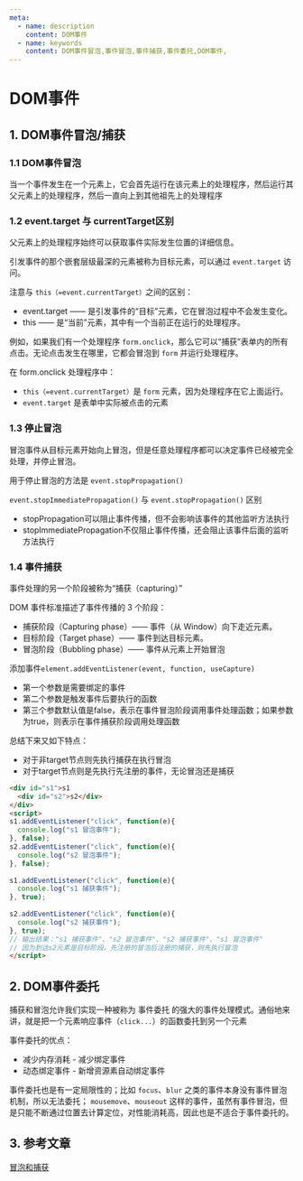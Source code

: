 ```yaml
---
meta:
  - name: description
    content: DOM事件
  - name: keywords
    content: DOM事件冒泡,事件冒泡,事件捕获,事件委托,DOM事件,
---
```

# DOM事件

## 1. DOM事件冒泡/捕获

### 1.1 DOM事件冒泡

当一个事件发生在一个元素上，它会首先运行在该元素上的处理程序，然后运行其父元素上的处理程序，然后一直向上到其他祖先上的处理程序

### 1.2 event.target 与 currentTarget区别

父元素上的处理程序始终可以获取事件实际发生位置的详细信息。

引发事件的那个嵌套层级最深的元素被称为目标元素，可以通过 `event.target` 访问。

注意与 `this（=event.currentTarget）`之间的区别：

+ event.target —— 是引发事件的“目标”元素，它在冒泡过程中不会发生变化。
+ this —— 是“当前”元素，其中有一个当前正在运行的处理程序。

例如，如果我们有一个处理程序 `form.onclick`，那么它可以“捕获”表单内的所有点击。无论点击发生在哪里，它都会冒泡到 `form` 并运行处理程序。

在 form.onclick 处理程序中：

+ `this（=event.currentTarget）`是 `form` 元素，因为处理程序在它上面运行。
+ `event.target` 是表单中实际被点击的元素

### 1.3 停止冒泡

冒泡事件从目标元素开始向上冒泡，但是任意处理程序都可以决定事件已经被完全处理，并停止冒泡。

用于停止冒泡的方法是 `event.stopPropagation()`

`event.stopImmediatePropagation()` 与 `event.stopPropagation()` 区别

+ stopPropagation可以阻止事件传播，但不会影响该事件的其他监听方法执行
+ stopImmediatePropagation不仅阻止事件传播，还会阻止该事件后面的监听方法执行

### 1.4 事件捕获

事件处理的另一个阶段被称为“捕获（capturing）”

DOM 事件标准描述了事件传播的 3 个阶段：

+ 捕获阶段（Capturing phase）—— 事件（从 Window）向下走近元素。
+ 目标阶段（Target phase）—— 事件到达目标元素。
+ 冒泡阶段（Bubbling phase）—— 事件从元素上开始冒泡

添加事件`element.addEventListener(event, function, useCapture)`

+ 第一个参数是需要绑定的事件
+ 第二个参数是触发事件后要执行的函数
+ 第三个参数默认值是false，表示在事件冒泡阶段调用事件处理函数；如果参数为true，则表示在事件捕获阶段调用处理函数

总结下来又如下特点：

+ 对于非target节点则先执行捕获在执行冒泡
+ 对于target节点则是先执行先注册的事件，无论冒泡还是捕获

```html
<div id="s1">s1
  <div id="s2">s2</div>
</div>
<script>
s1.addEventListener("click", function(e){
  console.log("s1 冒泡事件");         
}, false);
s2.addEventListener("click", function(e){
  console.log("s2 冒泡事件");
}, false);
        
s1.addEventListener("click", function(e){
  console.log("s1 捕获事件");
}, true);
  
s2.addEventListener("click", function(e){
  console.log("s2 捕获事件");
}, true);
// 输出结果："s1 捕获事件"、"s2 冒泡事件"、"s2 捕获事件"、"s1 冒泡事件"
// 因为到达s2元素是目标阶段，先注册的冒泡后注册的捕获，则先执行冒泡
</script>
```

## 2. DOM事件委托

捕获和冒泡允许我们实现一种被称为 事件委托 的强大的事件处理模式。通俗地来讲，就是把一个元素响应事件（`click...`）的函数委托到另一个元素

事件委托的优点：

+ 减少内存消耗 - 减少绑定事件
+ 动态绑定事件 - 新增资源素自动绑定事件

事件委托也是有一定局限性的；比如 `focus`、`blur` 之类的事件本身没有事件冒泡机制，所以无法委托； `mousemove`、`mouseout` 这样的事件，虽然有事件冒泡，但是只能不断通过位置去计算定位，对性能消耗高，因此也是不适合于事件委托的。

## 3. 参考文章

[冒泡和捕获](https://zh.javascript.info/bubbling-and-capturing)
